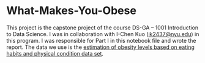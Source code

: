 # What-Makes-You-Obese

This project is the capstone project of the course DS-GA – 1001 Introduction to Data Science. I was in collaboration with I-Chen Kuo (ik2437@nyu.edu) in this program. I was responsible for Part I in this notebook file and wrote the report. The data we use is the [estimation of obesity levels based on eating habits and physical condition data set](https://archive.ics.uci.edu/ml/datasets/Estimation+of+obesity+levels+based+on+eating+habits+and+physical+condition+). 
